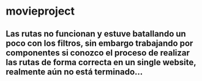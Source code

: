 # movieproject
## Las rutas no funcionan y estuve batallando un poco con los filtros, sin embargo trabajando por componentes si conozco el proceso de realizar las rutas de forma correcta en un single website, realmente aún no está terminado...
